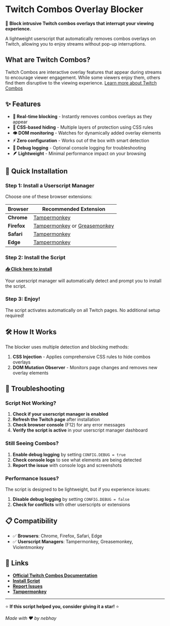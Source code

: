 # Twitch Combos Overlay Blocker

🚫 **Block intrusive Twitch combos overlays that interrupt your viewing experience.**

A lightweight userscript that automatically removes combos overlays on Twitch, allowing you to enjoy streams without pop-up interruptions.

## What are Twitch Combos?

Twitch Combos are interactive overlay features that appear during streams to encourage viewer engagement. While some viewers enjoy them, others find them disruptive to the viewing experience. [Learn more about Twitch Combos](https://help.twitch.tv/s/article/combos?language=en_US)

## ✨ Features

- **🔄 Real-time blocking** - Instantly removes combos overlays as they appear
- **🎨 CSS-based hiding** - Multiple layers of protection using CSS rules  
- **👁️ DOM monitoring** - Watches for dynamically added overlay elements
- **⚡ Zero configuration** - Works out of the box with smart detection
- **🐛 Debug logging** - Optional console logging for troubleshooting
- **🪶 Lightweight** - Minimal performance impact on your browsing

## 🚀 Quick Installation

### Step 1: Install a Userscript Manager
Choose one of these browser extensions:

| Browser | Recommended Extension |
|---------|----------------------|
| **Chrome** | [Tampermonkey](https://chrome.google.com/webstore/detail/tampermonkey/dhdgffkkebhmkfjojejmpbldmpobfkfo) |
| **Firefox** | [Tampermonkey](https://addons.mozilla.org/en-US/firefox/addon/tampermonkey/) or [Greasemonkey](https://addons.mozilla.org/en-US/firefox/addon/greasemonkey/) |
| **Safari** | [Tampermonkey](https://apps.apple.com/us/app/tampermonkey/id1482490089) |
| **Edge** | [Tampermonkey](https://microsoftedge.microsoft.com/addons/detail/tampermonkey/iikmkjmpaadaobahmlepeloendndfphd) |

### Step 2: Install the Script
**[📥 Click here to install](https://raw.githubusercontent.com/nebhay/twitch-combos-blocker/main/twitch-combos-blocker.user.js)**

Your userscript manager will automatically detect and prompt you to install the script.

### Step 3: Enjoy!
The script activates automatically on all Twitch pages. No additional setup required!

## 🛠️ How It Works

The blocker uses multiple detection and blocking methods:

1. **CSS Injection** - Applies comprehensive CSS rules to hide combos overlays
2. **DOM Mutation Observer** - Monitors page changes and removes new overlay elements  


## 🐛 Troubleshooting

### Script Not Working?
1. **Check if your userscript manager is enabled**
2. **Refresh the Twitch page** after installation
3. **Check browser console** (F12) for any error messages
4. **Verify the script is active** in your userscript manager dashboard

### Still Seeing Combos?
1. **Enable debug logging** by setting `CONFIG.DEBUG = true`
2. **Check console logs** to see what elements are being detected
3. **Report the issue** with console logs and screenshots

### Performance Issues?
The script is designed to be lightweight, but if you experience issues:
1. **Disable debug logging** by setting `CONFIG.DEBUG = false`
2. **Check for conflicts** with other userscripts or extensions

## 📋 Compatibility

- ✅ **Browsers**: Chrome, Firefox, Safari, Edge
- ✅ **Userscript Managers**: Tampermonkey, Greasemonkey, Violentmonkey




## 🔗 Links

- **[Official Twitch Combos Documentation](https://help.twitch.tv/s/article/combos?language=en_US)**
- **[Install Script](https://raw.githubusercontent.com/nebhay/twitch-combos-blocker/main/twitch-combos-blocker.user.js)**
- **[Report Issues](https://github.com/nebhay/twitch-combos-blocker/issues)**
- **[Tampermonkey](https://tampermonkey.net/)**

---

⭐ **If this script helped you, consider giving it a star!** ⭐

*Made with ❤️ by nebhay*
